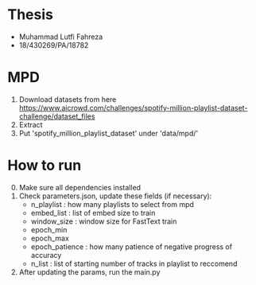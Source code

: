 # Thesis
- Muhammad Lutfi Fahreza
- 18/430269/PA/18782

# MPD
1. Download datasets from here https://www.aicrowd.com/challenges/spotify-million-playlist-dataset-challenge/dataset_files
2. Extract
3. Put 'spotify_million_playlist_dataset' under 'data/mpd/'

# How to run
0. Make sure all dependencies installed
1. Check parameters.json, update these fields (if necessary):
   - n_playlist : how many playlists to select from mpd
   - embed_list : list of embed size to train
   - window_size : window size for FastText train
   - epoch_min
   - epoch_max
   - epoch_patience : how many patience of negative progress of accuracy
   - n_list : list of starting number of tracks in playlist to reccomend
2. After updating the params, run the main.py